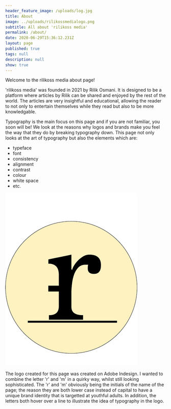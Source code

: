 ```yaml
---
header_feature_image: /uploads/log.jpg
title: About
image: ../uploads/rilikossmedialogo.png
subtitle: All about 'rilikoss media'
permalink: /about/
date: 2020-06-29T15:36:12.231Z
layout: page
published: true
tags: null
description: null
show: true
---
```

Welcome to the rilikoss media about page!

'rilikoss media' was founded in 2021 by Rilik Osmani. It is designed to be a platform where articles by Rilik can be shared and enjoyed by the rest of the world. The articles are very insightful and educational, allowing the reader to not only to entertain themselves while they read but also to be more knowledgable.

Typography is the main focus on this page and if you are not familiar, you soon will be! We look at the reasons why logos and brands make you feel the way that they do by breaking typography down. This page not only looks at the art of typography but also the elements which are:

* typeface
* font
* consistency
* alignment
* contrast
* colour
* white space
* etc.

![](../uploads/rilikossmedialogo.png "rilikoss media logo")

The logo created for this page was created on Adobe Indesign. I wanted to combine the letter 'r' and 'm' in a quirky way, whilst still looking sophisticated. The 'r' and 'm' obviously being the initials of the name of the page; the reason they are both lower case instead of capital to have a unique brand identity that is targetted at youthful adults. In addition, the letters both hover over a line to illustrate the idea of typography in the logo.